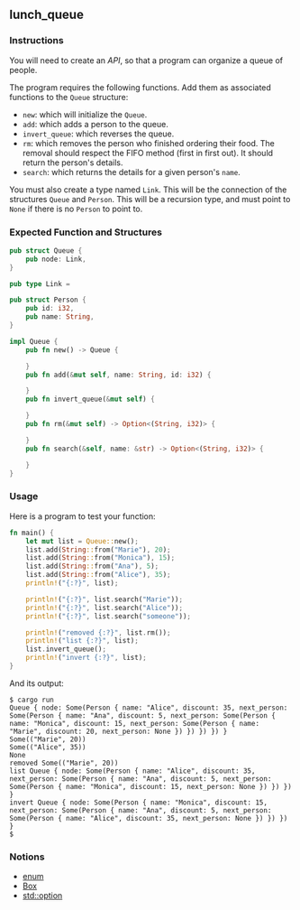 ## lunch_queue

### Instructions

You will need to create an *API*, so that a program can organize a queue of people.

The program requires the following functions. Add them as associated functions to the `Queue` structure:

- `new`: which will initialize the `Queue`.
- `add`: which adds a person to the queue.
- `invert_queue`: which reverses the queue.
- `rm`: which removes the person who finished ordering their food. The removal should respect the FIFO method (first in first out). It should return the person's details.
- `search`: which returns the details for a given person's `name`.

You must also create a type named `Link`. This will be the connection of the structures `Queue` and `Person`. This will be a recursion type, and must point to `None` if there is no `Person` to point to.

### Expected Function and Structures

```rust
pub struct Queue {
    pub node: Link,
}

pub type Link =

pub struct Person {
    pub id: i32,
    pub name: String,
}

impl Queue {
    pub fn new() -> Queue {

    }
    pub fn add(&mut self, name: String, id: i32) {

    }
    pub fn invert_queue(&mut self) {

    }
    pub fn rm(&mut self) -> Option<(String, i32)> {

    }
    pub fn search(&self, name: &str) -> Option<(String, i32)> {

    }
}
```

### Usage

Here is a program to test your function:

```rust
fn main() {
    let mut list = Queue::new();
    list.add(String::from("Marie"), 20);
    list.add(String::from("Monica"), 15);
    list.add(String::from("Ana"), 5);
    list.add(String::from("Alice"), 35);
    println!("{:?}", list);

    println!("{:?}", list.search("Marie"));
    println!("{:?}", list.search("Alice"));
    println!("{:?}", list.search("someone"));

    println!("removed {:?}", list.rm());
    println!("list {:?}", list);
    list.invert_queue();
    println!("invert {:?}", list);
}
```

And its output:

```console
$ cargo run
Queue { node: Some(Person { name: "Alice", discount: 35, next_person: Some(Person { name: "Ana", discount: 5, next_person: Some(Person { name: "Monica", discount: 15, next_person: Some(Person { name: "Marie", discount: 20, next_person: None }) }) }) }) }
Some(("Marie", 20))
Some(("Alice", 35))
None
removed Some(("Marie", 20))
list Queue { node: Some(Person { name: "Alice", discount: 35, next_person: Some(Person { name: "Ana", discount: 5, next_person: Some(Person { name: "Monica", discount: 15, next_person: None }) }) }) }
invert Queue { node: Some(Person { name: "Monica", discount: 15, next_person: Some(Person { name: "Ana", discount: 5, next_person: Some(Person { name: "Alice", discount: 35, next_person: None }) }) }) }
$
```

### Notions

- [enum](https://doc.rust-lang.org/rust-by-example/custom_types/enum.html)
- [Box](https://doc.rust-lang.org/book/ch15-01-box.html)
- [std::option](https://doc.rust-lang.org/std/option/)
